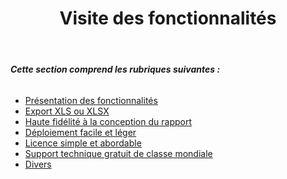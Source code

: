 ﻿---
title: Visite des fonctionnalités
type: docs
weight: 20
url: /fr/jasperreports/feature-tour/
---
###### **Cette section comprend les rubriques suivantes :**
- [Présentation des fonctionnalités](/cells/fr/jasperreports/feature-overview/)
- [Export XLS ou XLSX](/cells/fr/jasperreports/xls-or-xlsx-export/)
- [Haute fidélité à la conception du rapport](/cells/fr/jasperreports/high-fidelity-to-the-report-design/)
- [Déploiement facile et léger](/cells/fr/jasperreports/easy-and-lightweight-deployment/)
- [Licence simple et abordable](/cells/fr/jasperreports/simple-and-affordable-licensing/)
- [Support technique gratuit de classe mondiale](/cells/fr/jasperreports/world-class-free-technical-support/)
- [Divers](/cells/fr/jasperreports/miscellaneous/)
